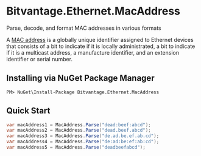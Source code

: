 # Bitvantage.Ethernet.MacAddress
Parse, decode, and format MAC addresses in various formats

A [MAC address](https://en.wikipedia.org/wiki/MAC_address) is a globally unique identifier assigned to Ethernet devices that consists of a bit to indicate if it is locally administrated, a bit to indicate if it is a multicast address, a manufacture identifier, and an extension identifier or serial number.


## Installing via NuGet Package Manager
```
PM> NuGet\Install-Package Bitvantage.Ethernet.MacAddress
```

## Quick Start
```csharp
var macAddress1 = MacAddress.Parse("dead:beef:abcd");
var macAddress2 = MacAddress.Parse("dead.beef.abcd");
var macAddress3 = MacAddress.Parse("de.ad.be.ef.ab.cd");
var macAddress4 = MacAddress.Parse("de:ad:be:ef:ab:cd");
var macAddress5 = MacAddress.Parse("deadbeefabcd");
```